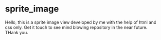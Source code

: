# sprite_image
Hello, this is a sprite image view developed by me with the help of html and css only. Get it touch to see mind blowing repository in the near future. THank you.

